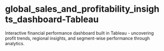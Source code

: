 # global_sales_and_profitability_insights_dashboard-Tableau
Interactive financial performance dashboard built in Tableau - uncovering profit trends, regional insights, and segment-wise performance through analytics.

